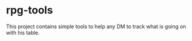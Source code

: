 # rpg-tools
This project contains simple tools to help any DM to track what is going on with his table.
